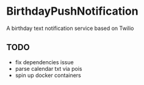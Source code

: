 # BirthdayPushNotification
A birthday text notification service based on Twilio



## TODO
- fix dependencies issue
- parse calendar txt via pois
- spin up docker containers
